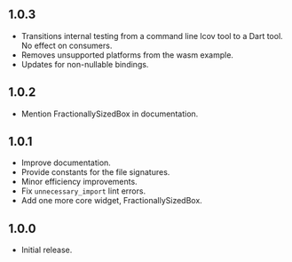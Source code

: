 ## 1.0.3

* Transitions internal testing from a command line lcov tool to a
  Dart tool. No effect on consumers.
* Removes unsupported platforms from the wasm example.
* Updates for non-nullable bindings.

## 1.0.2

* Mention FractionallySizedBox in documentation.

## 1.0.1

* Improve documentation.
* Provide constants for the file signatures.
* Minor efficiency improvements.
* Fix `unnecessary_import` lint errors.
* Add one more core widget, FractionallySizedBox.

## 1.0.0

* Initial release.
